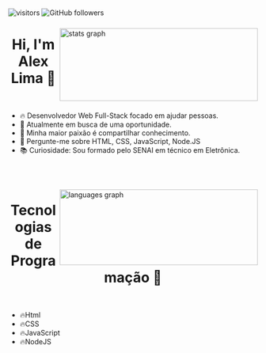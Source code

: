 ###
![visitors](https://visitor-badge.glitch.me/badge?page_id=Alima07.visitor-badge)
![GitHub followers](https://img.shields.io/github/followers/A1exLima?style=social)

###

  <img align="right" width = "400em" height="147em"  src="https://github-readme-stats.vercel.app/api?hide_title=false&hide_rank=false&show_icons=true&include_all_commits=true&count_private=true&disable_animations=false&theme=dracula&locale=en&hide_border=false&username=A1exLima" alt="stats graph"/>
  
<h1 align="center">Hi, I'm Alex Lima 🚀</h1>
<br>

- 🔥 Desenvolvedor Web Full-Stack focado em ajudar pessoas.
- 🔭 Atualmente em busca de uma oportunidade.
- 💙 Minha maior paixão é compartilhar conhecimento.
- 🧠 Pergunte-me sobre HTML, CSS, JavaScript, Node.JS
- 📚 Curiosidade: Sou formado pelo SENAI em técnico em Eletrônica.
<br><br><br><br>
  
<img align="right" width = "400em" height="153em" src="https://github-readme-stats.vercel.app/api/top-langs?locale=en&hide_title=false&layout=compact&card_width=320&langs_count=5&theme=dracula&hide_border=false&username=A1exLima" alt="languages graph"/>


<h1 align="center">Tecnologias de Programação 🤖</h1>
<br>

- 🔥Html
- 🔥CSS
- 🔥JavaScript
- 🔥NodeJS

